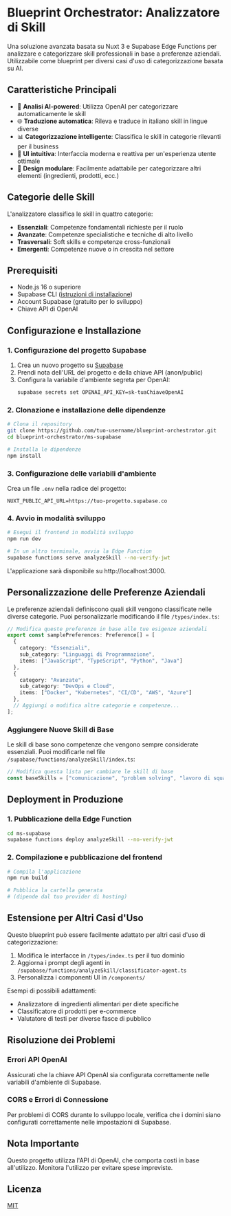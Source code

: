 # Blueprint Orchestrator: Analizzatore di Skill

Una soluzione avanzata basata su Nuxt 3 e Supabase Edge Functions per analizzare e categorizzare skill professionali in base a preferenze aziendali. Utilizzabile come blueprint per diversi casi d'uso di categorizzazione basata su AI.

## Caratteristiche Principali

- 🧠 **Analisi AI-powered**: Utilizza OpenAI per categorizzare automaticamente le skill
- 🌐 **Traduzione automatica**: Rileva e traduce in italiano skill in lingue diverse
- 📊 **Categorizzazione intelligente**: Classifica le skill in categorie rilevanti per il business
- 🎨 **UI intuitiva**: Interfaccia moderna e reattiva per un'esperienza utente ottimale
- 🧩 **Design modulare**: Facilmente adattabile per categorizzare altri elementi (ingredienti, prodotti, ecc.)

## Categorie delle Skill

L'analizzatore classifica le skill in quattro categorie:

- **Essenziali**: Competenze fondamentali richieste per il ruolo
- **Avanzate**: Competenze specialistiche e tecniche di alto livello
- **Trasversali**: Soft skills e competenze cross-funzionali
- **Emergenti**: Competenze nuove o in crescita nel settore

## Prerequisiti

- Node.js 16 o superiore
- Supabase CLI ([istruzioni di installazione](https://supabase.com/docs/guides/cli/getting-started))
- Account Supabase (gratuito per lo sviluppo)
- Chiave API di OpenAI

## Configurazione e Installazione

### 1. Configurazione del progetto Supabase

1. Crea un nuovo progetto su [Supabase](https://supabase.com)
2. Prendi nota dell'URL del progetto e della chiave API (anon/public)
3. Configura la variabile d'ambiente segreta per OpenAI:
   ```bash
   supabase secrets set OPENAI_API_KEY=sk-tuaChiaveOpenAI
   ```

### 2. Clonazione e installazione delle dipendenze

```bash
# Clona il repository
git clone https://github.com/tuo-username/blueprint-orchestrator.git
cd blueprint-orchestrator/ms-supabase

# Installa le dipendenze
npm install
```

### 3. Configurazione delle variabili d'ambiente

Crea un file `.env` nella radice del progetto:

```
NUXT_PUBLIC_API_URL=https://tuo-progetto.supabase.co
```

### 4. Avvio in modalità sviluppo

```bash
# Esegui il frontend in modalità sviluppo
npm run dev

# In un altro terminale, avvia la Edge Function
supabase functions serve analyzeSkill --no-verify-jwt
```

L'applicazione sarà disponibile su http://localhost:3000.

## Personalizzazione delle Preferenze Aziendali

Le preferenze aziendali definiscono quali skill vengono classificate nelle diverse categorie. Puoi personalizzarle modificando il file `/types/index.ts`:

```typescript
// Modifica queste preferenze in base alle tue esigenze aziendali
export const samplePreferences: Preference[] = [
  {
    category: "Essenziali",
    sub_category: "Linguaggi di Programmazione",
    items: ["JavaScript", "TypeScript", "Python", "Java"]
  },
  {
    category: "Avanzate", 
    sub_category: "DevOps e Cloud",
    items: ["Docker", "Kubernetes", "CI/CD", "AWS", "Azure"]
  },
  // Aggiungi o modifica altre categorie e competenze...
];
```

### Aggiungere Nuove Skill di Base

Le skill di base sono competenze che vengono sempre considerate essenziali. Puoi modificarle nel file `/supabase/functions/analyzeSkill/index.ts`:

```typescript
// Modifica questa lista per cambiare le skill di base
const baseSkills = ["comunicazione", "problem solving", "lavoro di squadra", "pensiero critico"];
```

## Deployment in Produzione

### 1. Pubblicazione della Edge Function

```bash
cd ms-supabase
supabase functions deploy analyzeSkill --no-verify-jwt
```

### 2. Compilazione e pubblicazione del frontend

```bash
# Compila l'applicazione
npm run build

# Pubblica la cartella generata
# (dipende dal tuo provider di hosting)
```

## Estensione per Altri Casi d'Uso

Questo blueprint può essere facilmente adattato per altri casi d'uso di categorizzazione:

1. Modifica le interfacce in `/types/index.ts` per il tuo dominio
2. Aggiorna i prompt degli agenti in `/supabase/functions/analyzeSkill/classificator-agent.ts`
3. Personalizza i componenti UI in `/components/`

Esempi di possibili adattamenti:
- Analizzatore di ingredienti alimentari per diete specifiche
- Classificatore di prodotti per e-commerce
- Valutatore di testi per diverse fasce di pubblico

## Risoluzione dei Problemi

### Errori API OpenAI

Assicurati che la chiave API OpenAI sia configurata correttamente nelle variabili d'ambiente di Supabase. 

### CORS e Errori di Connessione

Per problemi di CORS durante lo sviluppo locale, verifica che i domini siano configurati correttamente nelle impostazioni di Supabase.

## Nota Importante

Questo progetto utilizza l'API di OpenAI, che comporta costi in base all'utilizzo. Monitora l'utilizzo per evitare spese impreviste.

## Licenza

[MIT](LICENSE) 